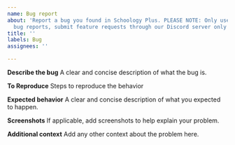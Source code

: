 ```yaml
---
name: Bug report
about: 'Report a bug you found in Schoology Plus. PLEASE NOTE: Only use issues for
  bug reports, submit feature requests through our Discord server only please.'
title: ''
labels: Bug
assignees: ''

---
```


**Describe the bug**
A clear and concise description of what the bug is.

**To Reproduce**
Steps to reproduce the behavior

**Expected behavior**
A clear and concise description of what you expected to happen.

**Screenshots**
If applicable, add screenshots to help explain your problem.

**Additional context**
Add any other context about the problem here.
